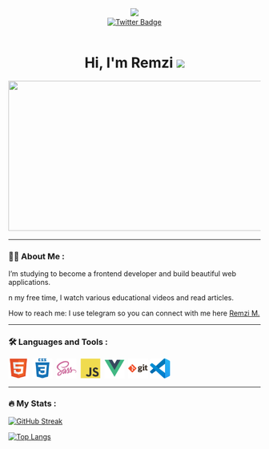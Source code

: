 <div id="header" align="center">
  <img src="https://i.imgur.com/ySwMa4T.png" width="100"/>
</div>

<div id="badges" align="center">
  <a href="https://twitter.com/Jumpinglord">
    <img src="https://img.shields.io/badge/Twitter-blue?style=for-the-badge&logo=twitter&logoColor=white" alt="Twitter Badge"/>
  </a>
</div>

<div align="center">
  <img src="https://komarev.com/ghpvc/?username=Jumpinlord&style=flat-square&color=blueviolet" alt=""/>
  <h1>
    Hi, I'm Remzi
    <img src="https://media.giphy.com/media/hvRJCLFzcasrR4ia7z/giphy.gif" width="30px"/>
  </h1>
</div>

<div align="center">
  <img src="https://media.giphy.com/media/dWesBcTLavkZuG35MI/giphy.gif" width="600" height="300"/>
</div>

---

### :man_technologist: About Me :

I’m studying to become a frontend developer and build beautiful web applications.

n my free time, I watch various educational videos and read articles.

How to reach me: I use telegram so you can connect with me here <a href="https://t.me/remvue">Remzi M.</a>

---

### :hammer_and_wrench: Languages and Tools :

<div>
  <img src="https://github.com/devicons/devicon/blob/master/icons/html5/html5-original.svg" title="HTML5" alt="HTML" width="40" height="40"/>&nbsp;
  <img src="https://github.com/devicons/devicon/blob/master/icons/css3/css3-plain-wordmark.svg"  title="CSS3" alt="CSS" width="40" height="40"/>&nbsp;
  <img src="https://github.com/devicons/devicon/blob/master/icons/sass/sass-original.svg"  title="SCSS" alt="SCSS" width="40" height="40"/>&nbsp;
  <img src="https://github.com/devicons/devicon/blob/master/icons/javascript/javascript-original.svg" title="JavaScript" alt="JavaScript" width="40" height="40"/>&nbsp;
  <img src="https://github.com/devicons/devicon/blob/master/icons/vuejs/vuejs-original.svg" title="Vue"  alt="Vue" width="40" height="40"/>&nbsp;
  <img src="https://github.com/devicons/devicon/blob/master/icons/git/git-original-wordmark.svg" title="Git" alt="Git" width="40" height="40"/>
  <img src="https://github.com/devicons/devicon/blob/master/icons/vscode/vscode-original.svg" title="VSCode" alt="VSCode" width="40" height="40"/>
</div>

---

### :fire: My Stats :

[![GitHub Streak](http://github-readme-streak-stats.herokuapp.com?user=Jumpinlord&theme=dark&background=263147)](https://git.io/streak-stats)

[![Top Langs](https://github-readme-stats.vercel.app/api/top-langs/?username=Jumpinlord&layout=compact&theme=vision-friendly-dark)](https://github.com/jumpinlord/github-readme-stats)


